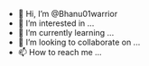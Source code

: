 - 👋 Hi, I’m @Bhanu01warrior
- 👀 I’m interested in ...
- 🌱 I’m currently learning ...
- 💞️ I’m looking to collaborate on ...
- 📫 How to reach me ...

<!---
Bhanu01warrior/Bhanu01warrior is a ✨ special ✨ repository because its `README.md` (this file) appears on your GitHub profile.
You can click the Preview link to take a look at your changes.
--->
